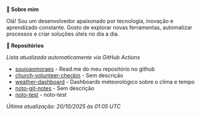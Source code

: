**👋 Sobre mim**

Olá! Sou um desenvolvedor apaixonado por tecnologia, inovação e aprendizado constante. Gosto de explorar novas ferramentas, automatizar processos e criar soluções úteis no dia a dia.

**🚀 Repositórios**

*Lista atualizada automaticamente via GitHub Actions*

- [soujoaomoraes](https://github.com/soujoaomoraes/soujoaomoraes) - Read.me do meu repositório no github
- [church-volunteer-checkin](https://github.com/soujoaomoraes/church-volunteer-checkin) - Sem descrição
- [weather-dashboard](https://github.com/soujoaomoraes/weather-dashboard) - Dashboards meteorológico sobre o clima e tempo
- [noto-git-notes](https://github.com/soujoaomoraes/noto-git-notes) - Sem descrição
- [noto-test](https://github.com/soujoaomoraes/noto-test) - noto-test

*Última atualização: 20/10/2025 às 01:05 UTC*
